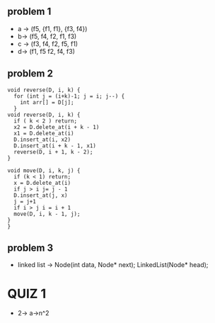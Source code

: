 ## problem 1
* a -> (f5, {f1, f1}, {f3, f4})
* b-> (f5, f4, f2, f1, f3)
* c -> (f3, f4, f2, f5, f1)
* d-> (f1, f5 f2, f4, f3)

## problem 2
```
void reverse(D, i, k) {
  for (int j = (i+k)-1; j = i; j--) {
    int arr[] = D[j];
  } 
void reverse(D, i, k) {
  if ( k < 2 ) return;
  x2 = D.delete_at(i + k - 1)
  x1 = D.delete_at(i)
  D.insert_at(i, x2)
  D.insert_at(i + k - 1, x1)
  reverse(D, i + 1, k - 2);
}

void move(D, i, k, j) {
  if (k < 1) return;
  x = D.delete_at(i)
  if j > i j= j - 1
  D.insert_at(j, x)
  j = j+1
  if i > j i = i + 1
  move(D, i, k - 1, j);
}
}
```
## problem 3
* linked list -> Node(int data, Node* next); LinkedList(Node* head);

# QUIZ 1
* 2-> a->n^2